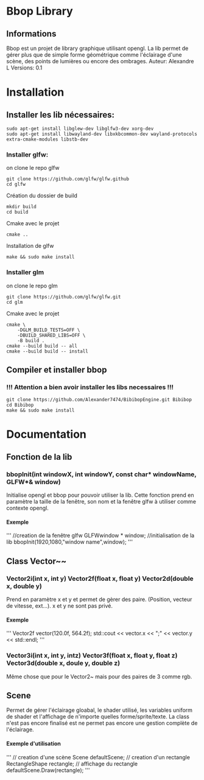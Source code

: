 # Bbop Library
## Informations
Bbop est un projet de library graphique utilisant opengl. La lib permet de gérer plus que de simple forme géométrique comme l'éclairage d'une scène, des points de lumières ou encore des ombrages.
Auteur: Alexandre L
Versions: 0.1
# Installation  
## Installer les lib nécessaires: 
```
sudo apt-get install libglew-dev libglfw3-dev xorg-dev
sudo apt-get install libwayland-dev libxkbcommon-dev wayland-protocols extra-cmake-modules libstb-dev
```
### Installer glfw: 
on clone le repo glfw
```
git clone https://github.com/glfw/glfw.github
cd glfw
```
Création du dossier de build
```
mkdir build
cd build
```
Cmake avec le projet
```
cmake ..
```
Installation de glfw
```
make && sudo make install
```
### Installer glm
on clone le repo glm
```
git clone https://github.com/glfw/glfw.git
cd glm
```
Cmake avec le projet
```
cmake \
    -DGLM_BUILD_TESTS=OFF \
    -DBUILD_SHARED_LIBS=OFF \
    -B build .
cmake --build build -- all
cmake --build build -- install
```
## Compiler et installer bbop
### !!! Attention a bien avoir installer les libs necessaires !!!
```
git clone https://github.com/Alexander7474/BibibopEngine.git Bibibop
cd Bibibop
make && sudo make install
```
# Documentation

## Fonction de la lib

### bbopInit(int windowX, int windowY, const char* windowName, GLFW*& window)
Initialise opengl et bbop pour pouvoir utiliser la lib.
Cette fonction prend en paramètre la taille de la fenêtre, son nom et la fenêtre glfw à utiliser comme contexte opengl.
#### Exemple
'''
//creation de la fenêtre glfw
GLFWwindow * window;
//initialisation de la lib
bbopInit(1920,1080,"window name",window);
'''

## Class Vector~~

### Vector2i(int x, int y) Vector2f(float x, float y) Vector2d(double x, double y)
Prend en paramètre x et y et permet de gèrer des paire. (Position, vecteur de vitesse, ext...).
x et y ne sont pas privé.
#### Exemple
'''
Vector2f vector(120.0f, 564.2f);
std::cout << vector.x << ";" << vector.y << std::endl;
'''

### Vector3i(int x, int y, intz) Vector3f(float x, float y, float z) Vector3d(double x, doule y, double z)
Même chose que pour le Vector2~ mais pour des paires de 3 comme rgb.

## Scene
Permet de gérer l'éclairage gloabal, le shader utilisé, les variables uniform de shader et l'affichage de n'importe quelles forme/sprite/texte.
La class n'est pas encore finalisé est ne permet pas encore une gestion complète de l'éclairage.
#### Exemple d'utilisation
'''
// creation d'une scène
Scene defaultScene;
// creation d'un rectangle
RectangleShape rectangle;
// affichage du rectangle
defaultScene.Draw(rectangle);
'''
